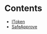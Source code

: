 

# Contents
- [IToken](SafeApprove.sol\interface.IToken.md)
- [SafeApprove](SafeApprove.sol\library.SafeApprove.md)

